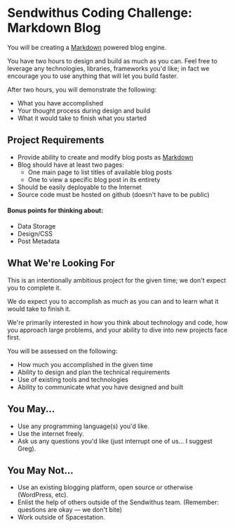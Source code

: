 Sendwithus Coding Challenge: Markdown Blog
==========================================

You will be creating a [Markdown](http://daringfireball.net/projects/markdown/) powered blog engine.

You have two hours to design and build as much as you can. Feel free to leverage any technologies, libraries, frameworks you'd like; in fact we encourage you to use anything that will let you build faster.

After two hours, you will demonstrate the following:
* What you have accomplished
* Your thought process during design and build
* What it would take to finish what you started


Project Requirements
--------------------

* Provide ability to create and modify blog posts as [Markdown](http://daringfireball.net/projects/markdown/syntax)
* Blog should have at least two pages:
  * One main page to list titles of available blog posts
  * One to view a specific blog post in its entirety
* Should be easily deployable to the Internet
* Source code must be hosted on github (doesn't have to be public)

#### Bonus points for thinking about:
* Data Storage
* Design/CSS
* Post Metadata

What We're Looking For
----------------------

This is an intentionally ambitious project for the given time; we don't expect you to complete it.

We do expect you to accomplish as much as you can and to learn what it would take to finish it.

We're primarily interested in how you think about technology and code, how you approach large problems, and your ability to dive into new projects face first.

You will be assessed on the following:
* How much you accomplished in the given time
* Ability to design and plan the technical requirements
* Use of existing tools and technologies
* Ability to communicate what you have designed and built


You May...
----------
* Use any programming language(s) you'd like.
* Use the internet freely.
* Ask us any questions you'd like (just interrupt one of us… I suggest Greg).


You May Not...
--------------
* Use an existing blogging platform, open source or otherwise (WordPress, etc).
* Enlist the help of others outside of the Sendwithus team. (Remember: questions are okay — we don't bite)
* Work outside of Spacestation.
